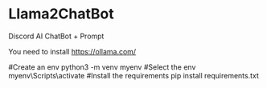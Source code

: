 # Llama2ChatBot
 
 Discord AI ChatBot + Prompt

You need to install
https://ollama.com/

#Create an env
python3 -m venv myenv
#Select the env
myenv\Scripts\activate
#Install the requirements
pip install requirements.txt
